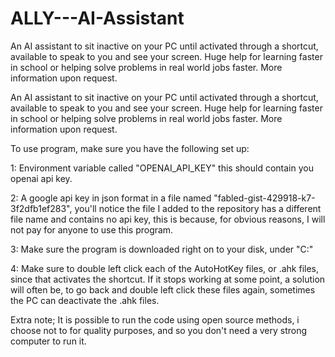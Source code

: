 # ALLY---AI-Assistant
An AI assistant to sit inactive on your PC until activated through a shortcut, available to speak to you and see your screen. Huge help for learning faster in school or helping solve problems in real world jobs faster. More information upon request.


An AI assistant to sit inactive on your PC until activated through a shortcut, available to speak to you and see your screen. Huge help for learning faster in school or helping solve problems in real world jobs faster. More information upon request.

To use program, make sure you have the following set up:

1: Environment variable called "OPENAI_API_KEY" this should contain you openai api key.

2: A google api key in json format in a file named "fabled-gist-429918-k7-3f2dfb1ef283", you'll notice the file I added to the repository has a different file name and contains no api key, this is because, for obvious reasons, I will not pay for anyone to use this program.

3: Make sure the program is downloaded right on to your disk, under "C:"

4: Make sure to double left click each of the AutoHotKey files, or .ahk files, since that activates the shortcut. If it stops working at some point,
a solution will often be, to go back and double left click these files again, sometimes the PC can deactivate the .ahk files.

Extra note; It is possible to run the code using open source methods, i choose not to for quality purposes, and so you don't need a very strong computer to run it.

